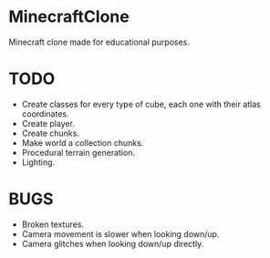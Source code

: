 # MinecraftClone

Minecraft clone made for educational purposes.

# TODO

- Create classes for every type of cube, each one with their atlas coordinates.
- Create player.
- Create chunks.
- Make world a collection chunks.
- Procedural terrain generation.
- Lighting.

# BUGS

- Broken textures.
- Camera movement is slower when looking down/up.
- Camera glitches when looking down/up directly.
